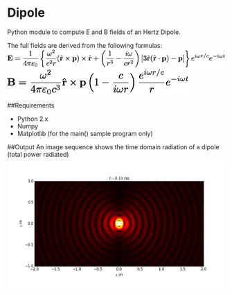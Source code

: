 Dipole
======

Python module to compute E and B fields of an Hertz Dipole.

The full fields are derived from the following formulas:
![](./E.png )
![](./B.png)

##Requirements
* Python 2.x
* Numpy
* Matplotlib (for the main() sample program only)

##Output
An image sequence shows the time domain radiation of a dipole (total power radiated)
![](./img_0.png)



